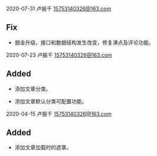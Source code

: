 2020-07-31 卢振千 <15753140326@163.com>

## Fix

- 掘金升级，接口和数据结构发生改变，修复沸点及评论功能。

2020-07-23 卢振千 <15753140326@163.com>

## Added

- 添加文章分类。

- 添加文章默认分类可配置功能。

2020-04-15 卢振千 <15753140326@163.com>

## Added

- 添加文章加载时的遮罩。

